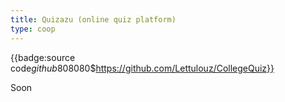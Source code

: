 ```yaml
---
title: Quizazu (online quiz platform)
type: coop
---
```


{{badge:source code$github$808080$https://github.com/Lettulouz/CollegeQuiz}}

Soon
